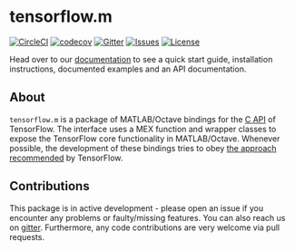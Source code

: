 # tensorflow.m

[![CircleCI](https://img.shields.io/circleci/build/github/asteinh/tensorflow.m/master?style=flat-square)](https://circleci.com/gh/asteinh/tensorflow.m)
[![codecov](https://img.shields.io/codecov/c/github/asteinh/tensorflow.m/master?style=flat-square)](https://codecov.io/gh/asteinh/tensorflow.m)
[![Gitter](https://img.shields.io/gitter/room/tensorflowm/community?color=rgb%2870%2C%20188%2C%20153%29&style=flat-square)](https://gitter.im/tensorflowm/community?utm_source=badge&utm_medium=badge&utm_campaign=pr-badge)
[![Issues](https://img.shields.io/github/issues-raw/asteinh/tensorflow.m?style=flat-square)](https://github.com/asteinh/tensorflow.m/issues)
[![License](https://img.shields.io/github/license/asteinh/tensorflow.m?style=flat-square)](https://github.com/asteinh/tensorflow.m/blob/master/LICENSE)

Head over to our [documentation](https://asteinh.github.io/tensorflow.m/) to see a quick start guide, installation instructions, documented examples and an API documentation.

## About
`tensorflow.m` is a package of MATLAB/Octave bindings for the [C API](https://www.tensorflow.org/install/lang_c) of TensorFlow. The interface uses a MEX function and wrapper classes to expose the TensorFlow core functionality in MATLAB/Octave.
Whenever possible, the development of these bindings tries to obey [the approach recommended](https://github.com/tensorflow/docs/blob/master/site/en/r1/guide/extend/bindings.md) by TensorFlow.

## Contributions
This package is in active development - please open an issue if you encounter any problems or faulty/missing features. You can also reach us on [gitter](https://gitter.im/tensorflowm/community). Furthermore, any code contributions are very welcome via pull requests.
